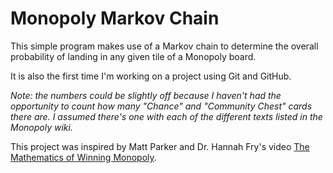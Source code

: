 # Monopoly Markov Chain

This simple program makes use of a Markov chain to determine the overall probability of landing in any given tile of a Monopoly board.

It is also the first time I'm working on a project using Git and GitHub.

*Note: the numbers could be slightly off because I haven't had the opportunity to count how many "Chance" and "Community Chest" cards there are. I assumed there's one with each of the different texts listed in the Monopoly wiki.*

This project was inspired by Matt Parker and Dr. Hannah Fry's video [The Mathematics of Winning Monopoly](https://www.youtube.com/watch?v=ubQXz5RBBtU).